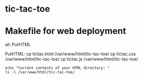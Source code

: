 # tic-tac-toe
# Makefile for web deployment

all: PutHTML

PutHTML:
	cp tictac.html /var/www/html/tic-tac-toe/
	cp tictac.css /var/www/html/tic-tac-toe/
	cp tictac.js /var/www/html/tic-tac-toe/
	
	echo "Current contents of your HTML directory: "
	ls -l /var/www/html/tic-tac-toe/

